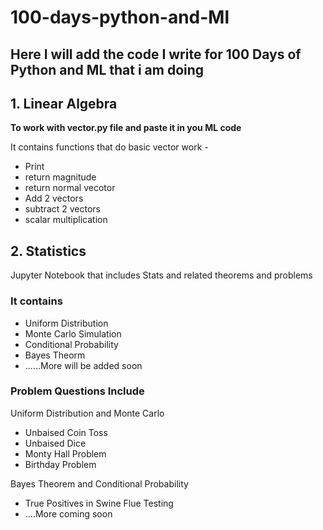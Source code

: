# 100-days-python-and-Ml

## Here I will add the code I write for 100 Days of Python and ML that i am doing

## 1. Linear Algebra 

**To work with vector.py file and paste it in you ML code**

It contains functions that do basic vector work -

- Print
- return magnitude
- return normal vecotor
- Add 2 vectors
- subtract 2 vectors
- scalar multiplication

## 2. Statistics

Jupyter Notebook that includes Stats and related theorems and problems

### It contains
  - Uniform Distribution
  - Monte Carlo Simulation 
  - Conditional Probability
  - Bayes Theorm 
  - ......More will be added soon

### Problem Questions Include

Uniform Distribution and Monte Carlo
  - Unbaised Coin Toss
  - Unbaised Dice
  - Monty Hall Problem
  - Birthday Problem

Bayes Theorem and Conditional Probability
  - True Positives in Swine Flue Testing
  - ....More coming soon
  
    

